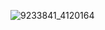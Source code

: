 ![9233841_4120164](https://github.com/user-attachments/assets/b1d93916-fbcd-422c-a10f-5bc689cb0ec1)
